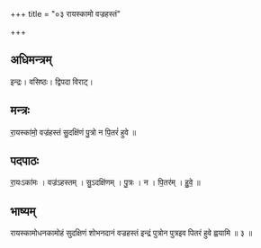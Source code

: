 +++
title = "०३ रायस्कामो वज्रहस्तं"

+++
## अधिमन्त्रम्
इन्द्रः। वसिष्ठः। द्विपदा विराट्।

## मन्त्रः
रा॒यस्का॑मो॒ वज्र॑हस्तं सु॒दक्षि॑णं पु॒त्रो न पि॒तरं॑ हुवे ॥

## पदपाठः
रा॒यःऽका॑मः । वज्र॑ऽहस्तम् । सु॒ऽदक्षि॑णम् । पु॒त्रः । न । पि॒तर॑म् । हु॒वे॒ ॥

## भाष्यम्
रायस्कामोधनकामोहं सुदक्षिणं शोभनदानं वज्रहस्तं इन्द्रं पुत्रोन पुत्रइव पितरं हुवे ह्वयामि ॥ ३ ॥